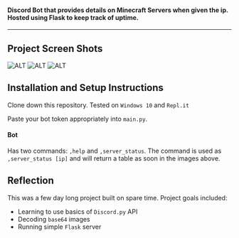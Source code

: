 #### Discord Bot that provides details on Minecraft Servers when given the ip. Hosted using Flask to keep track of uptime.

___

## Project Screen Shots

![ALT](https://i.ibb.co/hW1TCx8/2.png)
![ALT](https://i.ibb.co/WKRrcj8/1.png)
![ALT](https://i.ibb.co/GdHhZZr/3.png)


## Installation and Setup Instructions

Clone down this repository. Tested on `Windows 10` and `Repl.it`

Paste your bot token appropriately into `main.py`.


#### Bot

Has two commands: `,help` and `,server_status`. The command is used as `,server_status [ip]` and will return a table as soon in the images above.



## Reflection

This was a few day long project built on spare time. Project goals included:  
 - Learning to use basics of `Discord.py` API
 - Decoding `base64` images
 - Running simple `Flask` server
